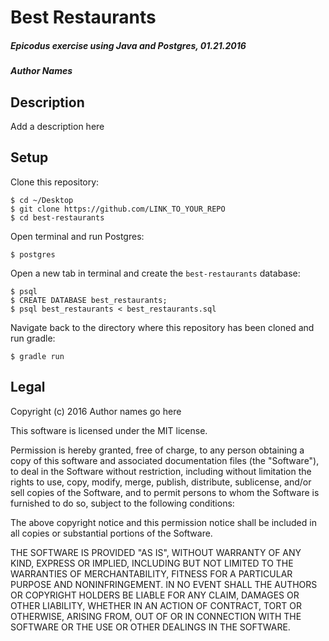 # Best Restaurants

##### Epicodus exercise using Java and Postgres, 01.21.2016

##### Author Names

## Description
Add a description here

## Setup

Clone this repository:
```
$ cd ~/Desktop
$ git clone https://github.com/LINK_TO_YOUR_REPO
$ cd best-restaurants
```

Open terminal and run Postgres:
```
$ postgres
```

Open a new tab in terminal and create the `best-restaurants` database:
```
$ psql
$ CREATE DATABASE best_restaurants;
$ psql best_restaurants < best_restaurants.sql
```

Navigate back to the directory where this repository has been cloned and run gradle:
```
$ gradle run
```

## Legal

Copyright (c) 2016 Author names go here

This software is licensed under the MIT license.

Permission is hereby granted, free of charge, to any person obtaining a copy
of this software and associated documentation files (the "Software"), to deal
in the Software without restriction, including without limitation the rights
to use, copy, modify, merge, publish, distribute, sublicense, and/or sell
copies of the Software, and to permit persons to whom the Software is
furnished to do so, subject to the following conditions:

The above copyright notice and this permission notice shall be included in
all copies or substantial portions of the Software.

THE SOFTWARE IS PROVIDED "AS IS", WITHOUT WARRANTY OF ANY KIND, EXPRESS OR
IMPLIED, INCLUDING BUT NOT LIMITED TO THE WARRANTIES OF MERCHANTABILITY,
FITNESS FOR A PARTICULAR PURPOSE AND NONINFRINGEMENT. IN NO EVENT SHALL THE
AUTHORS OR COPYRIGHT HOLDERS BE LIABLE FOR ANY CLAIM, DAMAGES OR OTHER
LIABILITY, WHETHER IN AN ACTION OF CONTRACT, TORT OR OTHERWISE, ARISING FROM,
OUT OF OR IN CONNECTION WITH THE SOFTWARE OR THE USE OR OTHER DEALINGS IN
THE SOFTWARE.
